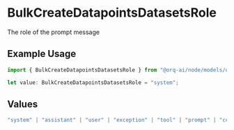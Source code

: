 # BulkCreateDatapointsDatasetsRole

The role of the prompt message

## Example Usage

```typescript
import { BulkCreateDatapointsDatasetsRole } from "@orq-ai/node/models/operations";

let value: BulkCreateDatapointsDatasetsRole = "system";
```

## Values

```typescript
"system" | "assistant" | "user" | "exception" | "tool" | "prompt" | "correction" | "expected_output"
```